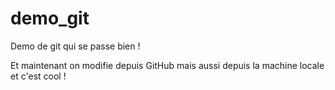 # demo_git
Demo de git qui se passe bien !

Et maintenant on modifie depuis GitHub
mais aussi depuis la machine locale 
et c'est cool !

